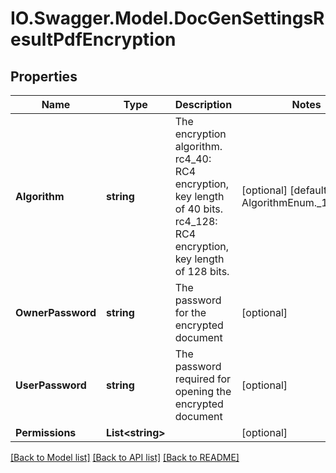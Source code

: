 # IO.Swagger.Model.DocGenSettingsResultPdfEncryption
## Properties

Name | Type | Description | Notes
------------ | ------------- | ------------- | -------------
**Algorithm** | **string** | The encryption algorithm. rc4_40: RC4 encryption, key length of 40 bits. rc4_128: RC4 encryption, key length of 128 bits. | [optional] [default to AlgorithmEnum._128Enum]
**OwnerPassword** | **string** | The password for the encrypted document | [optional] 
**UserPassword** | **string** | The password required for opening the encrypted document | [optional] 
**Permissions** | **List&lt;string&gt;** |  | [optional] 

[[Back to Model list]](../README.md#documentation-for-models) [[Back to API list]](../README.md#documentation-for-api-endpoints) [[Back to README]](../README.md)

